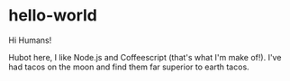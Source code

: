 # hello-world


Hi Humans!

Hubot here, I like Node.js and Coffeescript (that's what I'm make of!).
I've had tacos on the moon and find them far superior to earth tacos.
